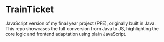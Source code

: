 # TrainTicket
JavaScript version of my final year project (PFE), originally built in Java. This repo showcases the full conversion from Java to JS, highlighting the core logic and frontend adaptation using plain JavaScript.
